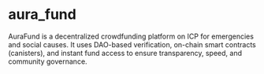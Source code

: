 # aura_fund
AuraFund is a decentralized crowdfunding platform on ICP for emergencies and social causes. It uses DAO-based verification, on-chain smart contracts (canisters), and instant fund access to ensure transparency, speed, and community governance.
